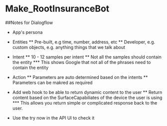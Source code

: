 # Make_RootInsuranceBot

##Notes for Dialogflow

* App's persona

* Entities
** Pre-built, e.g time, number, address, etc
** Developer, e.g. custom objects, e.g. anything things that we talk about

* Intent
** 10 - 12 samples per intent
** Not all the samples should contain the entity
*** This shows Google that not all of the phrases need to contain the entity

* Action
** Parameters are auto determined based on the intents
** Parameters can be makred as required


* Add web hook to be able to return dynamic content to the user
** Return content based on the SurfaceCapabiliates of the device the user is using
*** This allows you return simple or complicated response back to the user.

* Use the try now in the API UI to check it
